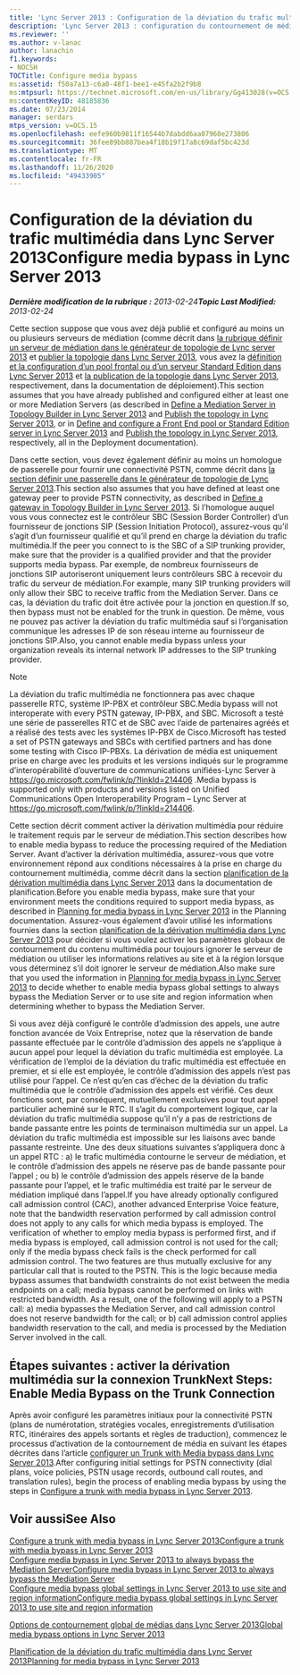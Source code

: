 ```yaml
---
title: 'Lync Server 2013 : Configuration de la déviation du trafic multimédia'
description: 'Lync Server 2013 : configuration du contournement de média.'
ms.reviewer: ''
ms.author: v-lanac
author: lanachin
f1.keywords:
- NOCSH
TOCTitle: Configure media bypass
ms:assetid: f50a7a13-c6a0-48f1-bee1-e45fa2b2f9b8
ms:mtpsurl: https://technet.microsoft.com/en-us/library/Gg413028(v=OCS.15)
ms:contentKeyID: 48185836
ms.date: 07/23/2014
manager: serdars
mtps_version: v=OCS.15
ms.openlocfilehash: eefe960b9811f16544b7dabdd6aa07960e273806
ms.sourcegitcommit: 36fee89bb887bea4f18b19f17a8c69daf5bc423d
ms.translationtype: MT
ms.contentlocale: fr-FR
ms.lasthandoff: 11/26/2020
ms.locfileid: "49433905"
---
```

# <a name="configure-media-bypass-in-lync-server-2013"></a><span data-ttu-id="19665-103">Configuration de la déviation du trafic multimédia dans Lync Server 2013</span><span class="sxs-lookup"><span data-stu-id="19665-103">Configure media bypass in Lync Server 2013</span></span>

<div data-xmlns="http://www.w3.org/1999/xhtml">

<div class="topic" data-xmlns="http://www.w3.org/1999/xhtml" data-msxsl="urn:schemas-microsoft-com:xslt" data-cs="https://msdn.microsoft.com/">

<div data-asp="https://msdn2.microsoft.com/asp">



</div>

<div id="mainSection">

<div id="mainBody"><span data-ttu-id="19665-104">

<span> </span></span><span class="sxs-lookup"><span data-stu-id="19665-104">

<span> </span></span></span>

<span data-ttu-id="19665-105">_**Dernière modification de la rubrique :** 2013-02-24_</span><span class="sxs-lookup"><span data-stu-id="19665-105">_**Topic Last Modified:** 2013-02-24_</span></span>

<span data-ttu-id="19665-106">Cette section suppose que vous avez déjà publié et configuré au moins un ou plusieurs serveurs de médiation (comme décrit dans [la rubrique définir un serveur de médiation dans le générateur de topologie de Lync server 2013](lync-server-2013-define-a-mediation-server-in-topology-builder.md) et [publier la topologie dans Lync Server 2013](lync-server-2013-publish-the-topology.md), vous avez la [définition et la configuration d’un pool frontal ou d’un serveur Standard Edition dans Lync Server 2013](lync-server-2013-define-and-configure-a-front-end-pool-or-standard-edition-server.md) et [la publication de la topologie dans Lync Server 2013](lync-server-2013-publish-the-topology.md), respectivement, dans la documentation de déploiement).</span><span class="sxs-lookup"><span data-stu-id="19665-106">This section assumes that you have already published and configured either at least one or more Mediation Servers (as described in [Define a Mediation Server in Topology Builder in Lync Server 2013](lync-server-2013-define-a-mediation-server-in-topology-builder.md) and [Publish the topology in Lync Server 2013](lync-server-2013-publish-the-topology.md), or in [Define and configure a Front End pool or Standard Edition server in Lync Server 2013](lync-server-2013-define-and-configure-a-front-end-pool-or-standard-edition-server.md) and [Publish the topology in Lync Server 2013](lync-server-2013-publish-the-topology.md), respectively, all in the Deployment documentation).</span></span>

<span data-ttu-id="19665-107">Dans cette section, vous devez également définir au moins un homologue de passerelle pour fournir une connectivité PSTN, comme décrit dans [la section définir une passerelle dans le générateur de topologie de Lync Server 2013](lync-server-2013-define-a-gateway-in-topology-builder.md).</span><span class="sxs-lookup"><span data-stu-id="19665-107">This section also assumes that you have defined at least one gateway peer to provide PSTN connectivity, as described in [Define a gateway in Topology Builder in Lync Server 2013](lync-server-2013-define-a-gateway-in-topology-builder.md).</span></span> <span data-ttu-id="19665-108">Si l’homologue auquel vous vous connectez est le contrôleur SBC (Session Border Controller) d’un fournisseur de jonctions SIP (Session Initiation Protocol), assurez-vous qu’il s’agit d’un fournisseur qualifié et qu’il prend en charge la déviation du trafic multimédia.</span><span class="sxs-lookup"><span data-stu-id="19665-108">If the peer you connect to is the SBC of a SIP trunking provider, make sure that the provider is a qualified provider and that the provider supports media bypass.</span></span> <span data-ttu-id="19665-109">Par exemple, de nombreux fournisseurs de jonctions SIP autoriseront uniquement leurs contrôleurs SBC à recevoir du trafic du serveur de médiation.</span><span class="sxs-lookup"><span data-stu-id="19665-109">For example, many SIP trunking providers will only allow their SBC to receive traffic from the Mediation Server.</span></span> <span data-ttu-id="19665-110">Dans ce cas, la déviation du trafic doit être activée pour la jonction en question.</span><span class="sxs-lookup"><span data-stu-id="19665-110">If so, then bypass must not be enabled for the trunk in question.</span></span> <span data-ttu-id="19665-111">De même, vous ne pouvez pas activer la déviation du trafic multimédia sauf si l’organisation communique les adresses IP de son réseau interne au fournisseur de jonctions SIP.</span><span class="sxs-lookup"><span data-stu-id="19665-111">Also, you cannot enable media bypass unless your organization reveals its internal network IP addresses to the SIP trunking provider.</span></span>

<div>


> [!NOTE]  
> <span data-ttu-id="19665-112">La déviation du trafic multimédia ne fonctionnera pas avec chaque passerelle RTC, système IP-PBX et contrôleur SBC.</span><span class="sxs-lookup"><span data-stu-id="19665-112">Media bypass will not interoperate with every PSTN gateway, IP-PBX, and SBC.</span></span> <span data-ttu-id="19665-113">Microsoft a testé une série de passerelles RTC et de SBC avec l’aide de partenaires agréés et a réalisé des tests avec les systèmes IP-PBX de Cisco.</span><span class="sxs-lookup"><span data-stu-id="19665-113">Microsoft has tested a set of PSTN gateways and SBCs with certified partners and has done some testing with Cisco IP-PBXs.</span></span> <span data-ttu-id="19665-114">La dérivation de média est uniquement prise en charge avec les produits et les versions indiqués sur le programme d’interopérabilité d’ouverture de communications unifiées-Lync Server à <A href="https://go.microsoft.com/fwlink/p/?linkid=214406">https://go.microsoft.com/fwlink/p/?linkId=214406</A> .</span><span class="sxs-lookup"><span data-stu-id="19665-114">Media bypass is supported only with products and versions listed on Unified Communications Open Interoperability Program – Lync Server at <A href="https://go.microsoft.com/fwlink/p/?linkid=214406">https://go.microsoft.com/fwlink/p/?linkId=214406</A>.</span></span>



</div>

<span data-ttu-id="19665-115">Cette section décrit comment activer la dérivation multimédia pour réduire le traitement requis par le serveur de médiation.</span><span class="sxs-lookup"><span data-stu-id="19665-115">This section describes how to enable media bypass to reduce the processing required of the Mediation Server.</span></span> <span data-ttu-id="19665-116">Avant d’activer la dérivation multimédia, assurez-vous que votre environnement répond aux conditions nécessaires à la prise en charge du contournement multimédia, comme décrit dans la section [planification de la dérivation multimédia dans Lync Server 2013](lync-server-2013-planning-for-media-bypass.md) dans la documentation de planification.</span><span class="sxs-lookup"><span data-stu-id="19665-116">Before you enable media bypass, make sure that your environment meets the conditions required to support media bypass, as described in [Planning for media bypass in Lync Server 2013](lync-server-2013-planning-for-media-bypass.md) in the Planning documentation.</span></span> <span data-ttu-id="19665-117">Assurez-vous également d’avoir utilisé les informations fournies dans la section [planification de la dérivation multimédia dans Lync Server 2013](lync-server-2013-planning-for-media-bypass.md) pour décider si vous voulez activer les paramètres globaux de contournement du contenu multimédia pour toujours ignorer le serveur de médiation ou utiliser les informations relatives au site et à la région lorsque vous déterminez s’il doit ignorer le serveur de médiation.</span><span class="sxs-lookup"><span data-stu-id="19665-117">Also make sure that you used the information in [Planning for media bypass in Lync Server 2013](lync-server-2013-planning-for-media-bypass.md) to decide whether to enable media bypass global settings to always bypass the Mediation Server or to use site and region information when determining whether to bypass the Mediation Server.</span></span>

<span data-ttu-id="19665-p104">Si vous avez déjà configuré le contrôle d’admission des appels, une autre fonction avancée de Voix Entreprise, notez que la réservation de bande passante effectuée par le contrôle d’admission des appels ne s’applique à aucun appel pour lequel la déviation du trafic multimédia est employée. La vérification de l’emploi de la déviation du trafic multimédia est effectuée en premier, et si elle est employée, le contrôle d’admission des appels n’est pas utilisé pour l’appel. Ce n’est qu’en cas d’échec de la déviation du trafic multimédia que le contrôle d’admission des appels est vérifié. Ces deux fonctions sont, par conséquent, mutuellement exclusives pour tout appel particulier acheminé sur le RTC. Il s’agit du comportement logique, car la déviation du trafic multimédia suppose qu’il n’y a pas de restrictions de bande passante entre les points de terminaison multimédia sur un appel. La déviation du trafic multimédia est impossible sur les liaisons avec bande passante restreinte. Une des deux situations suivantes s’appliquera donc à un appel RTC : a) le trafic multimédia contourne le serveur de médiation, et le contrôle d’admission des appels ne réserve pas de bande passante pour l’appel ; ou b) le contrôle d’admission des appels réserve de la bande passante pour l’appel, et le trafic multimédia est traité par le serveur de médiation impliqué dans l’appel.</span><span class="sxs-lookup"><span data-stu-id="19665-p104">If you have already optionally configured call admission control (CAC), another advanced Enterprise Voice feature, note that the bandwidth reservation performed by call admission control does not apply to any calls for which media bypass is employed. The verification of whether to employ media bypass is performed first, and if media bypass is employed, call admission control is not used for the call; only if the media bypass check fails is the check performed for call admission control. The two features are thus mutually exclusive for any particular call that is routed to the PSTN. This is the logic because media bypass assumes that bandwidth constraints do not exist between the media endpoints on a call; media bypass cannot be performed on links with restricted bandwidth. As a result, one of the following will apply to a PSTN call: a) media bypasses the Mediation Server, and call admission control does not reserve bandwidth for the call; or b) call admission control applies bandwidth reservation to the call, and media is processed by the Mediation Server involved in the call.</span></span>

<div>

## <a name="next-steps-enable-media-bypass-on-the-trunk-connection"></a><span data-ttu-id="19665-123">Étapes suivantes : activer la dérivation multimédia sur la connexion Trunk</span><span class="sxs-lookup"><span data-stu-id="19665-123">Next Steps: Enable Media Bypass on the Trunk Connection</span></span>

<span data-ttu-id="19665-124">Après avoir configuré les paramètres initiaux pour la connectivité PSTN (plans de numérotation, stratégies vocales, enregistrements d’utilisation RTC, itinéraires des appels sortants et règles de traduction), commencez le processus d’activation de la contournement de média en suivant les étapes décrites dans l’article [configurer un Trunk with Media bypass dans Lync Server 2013](lync-server-2013-configure-a-trunk-with-media-bypass.md).</span><span class="sxs-lookup"><span data-stu-id="19665-124">After configuring initial settings for PSTN connectivity (dial plans, voice policies, PSTN usage records, outbound call routes, and translation rules), begin the process of enabling media bypass by using the steps in [Configure a trunk with media bypass in Lync Server 2013](lync-server-2013-configure-a-trunk-with-media-bypass.md).</span></span>

</div>

<div>

## <a name="see-also"></a><span data-ttu-id="19665-125">Voir aussi</span><span class="sxs-lookup"><span data-stu-id="19665-125">See Also</span></span>


[<span data-ttu-id="19665-126">Configure a trunk with media bypass in Lync Server 2013</span><span class="sxs-lookup"><span data-stu-id="19665-126">Configure a trunk with media bypass in Lync Server 2013</span></span>](lync-server-2013-configure-a-trunk-with-media-bypass.md)  
[<span data-ttu-id="19665-127">Configure media bypass in Lync Server 2013 to always bypass the Mediation Server</span><span class="sxs-lookup"><span data-stu-id="19665-127">Configure media bypass in Lync Server 2013 to always bypass the Mediation Server</span></span>](lync-server-2013-configure-media-bypass-to-always-bypass-the-mediation-server.md)  
[<span data-ttu-id="19665-128">Configure media bypass global settings in Lync Server 2013 to use site and region information</span><span class="sxs-lookup"><span data-stu-id="19665-128">Configure media bypass global settings in Lync Server 2013 to use site and region information</span></span>](lync-server-2013-configure-media-bypass-global-settings-to-use-site-and-region-information.md)  


[<span data-ttu-id="19665-129">Options de contournement global de médias dans Lync Server 2013</span><span class="sxs-lookup"><span data-stu-id="19665-129">Global media bypass options in Lync Server 2013</span></span>](lync-server-2013-global-media-bypass-options.md)  


[<span data-ttu-id="19665-130">Planification de la déviation du trafic multimédia dans Lync Server 2013</span><span class="sxs-lookup"><span data-stu-id="19665-130">Planning for media bypass in Lync Server 2013</span></span>](lync-server-2013-planning-for-media-bypass.md)  
  

<span data-ttu-id="19665-131"></div>

</div>

<span> </span>

</div>

</div>

</span><span class="sxs-lookup"><span data-stu-id="19665-131"></div>

</div>

<span> </span>

</div>

</div>

</span></span></div>

